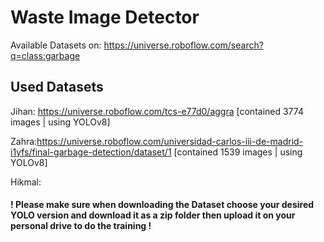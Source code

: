 # Waste Image Detector

Available Datasets on: https://universe.roboflow.com/search?q=class:garbage


## Used Datasets

Jihan: https://universe.roboflow.com/tcs-e77d0/aggra [contained 3774 images | using YOLOv8]

Zahra:https://universe.roboflow.com/universidad-carlos-iii-de-madrid-i1yfs/final-garbage-detection/dataset/1 [contained 1539 images | using YOLOv8]

Hikmal:

#### ! Please make sure when downloading the Dataset choose your desired YOLO version and download it as a zip folder then upload it on your personal drive to do the training !
